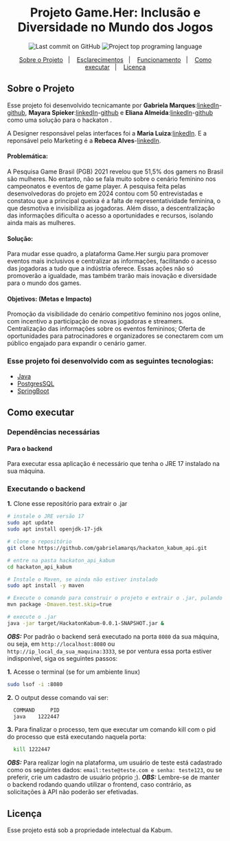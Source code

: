 <h1 align="center" >
    Projeto Game.Her: Inclusão e Diversidade no Mundo dos Jogos
</h1>

<p align="center">
<img alt="Last commit on GitHub" src="https://img.shields.io/github/last-commit/gabrielamarqs/hackaton_kabum_api?color=E02041">
<img alt="Project top programing language" src="https://img.shields.io/github/languages/top/gabrielamarqs/hackaton_kabum_api?color=E02041">
</p>

<p align="center" >
  <a href="#sobre-o-projeto" >Sobre o Projeto</a>&nbsp;&nbsp;&nbsp;|&nbsp;&nbsp;&nbsp;
  <a href="#esclarecimentos" >Esclarecimentos</a>&nbsp;&nbsp;&nbsp;|&nbsp;&nbsp;&nbsp;
  <a href="#funcionamento" >Funcionamento</a>&nbsp;&nbsp;&nbsp;|&nbsp;&nbsp;&nbsp;
  <a href="#como-executar" >Como executar</a>&nbsp;&nbsp;&nbsp;|&nbsp;&nbsp;&nbsp;
  <a href="#licença" >Licença</a>
</p>


## Sobre o Projeto 
Esse projeto foi desenvolvido tecnicamante por **Gabriela Marques**:[linkedIn](https://www.linkedin.com/in/gabriela-marques-dos-santos-899092161/)-[github](https://github.com/gabrielamarqs), **Mayara Spieker**:[linkedIn](https://www.linkedin.com/in/mayara-spieker/)-[github](https://github.com/mayspiek) e **Eliana Almeida**:[linkedIn](https://www.linkedin.com/in/elianaalmeida/)-[github](https://github.com/Eliana100) como uma solução para o hackaton .

A Designer responsável pelas interfaces foi a **Maria Luiza**:[linkedIn](https://www.linkedin.com/in/malu-gurgel-66456a265). E a reponsável pelo Marketing é a **Rebeca Alves**-[linkedIn](https://www.linkedin.com/in/rebeca-alves-mendes-060990195/).

#### Problemática:
A Pesquisa Game Brasil (PGB) 2021 revelou que 51,5% dos gamers no Brasil são mulheres. No entanto, não se fala muito sobre o cenário feminino nos campeonatos e eventos de game player. A pesquisa feita pelas desenvolvedoras do projeto em 2024 contou com 50 entrevistadas e constatou que a principal queixa é a falta de representatividade feminina, o que desmotiva e invisibiliza as jogadoras. Além disso, a descentralização das informações dificulta o acesso a oportunidades e recursos, isolando ainda mais as mulheres.
#### Solução:
Para mudar esse quadro, a plataforma Game.Her surgiu para promover eventos mais inclusivos e centralizar as informações, facilitando o acesso das jogadoras a tudo que a indústria oferece. Essas ações não só promoverão a igualdade, mas também trarão mais inovação e diversidade para o mundo dos games.
#### Objetivos: (Metas e Impacto)
Promoção da visibilidade do cenário competitivo feminino nos jogos online, com incentivo a participação de novas jogadoras e streamers.
Centralização das informações sobre os eventos femininos;
Oferta de oportunidades para patrocinadores e organizadores se conectarem com um público engajado para expandir o cenário gamer.


### Esse projeto foi desenvolvido com as seguintes tecnologias:

- [Java](https://java.org/)
- [PostgresSQL](https://www.postgresql.com/)
- [SpringBoot](https://springboot.com/)

## Como executar
### Dependências necessárias

#### Para o backend
Para executar essa aplicação é necessário que tenha o JRE 17 instalado na sua máquina.

### Executando o backend
  **1.** Clone esse repositório para extrair o .jar 
  ```bash
  # instale o JRE versão 17
  sudo apt update
  sudo apt install openjdk-17-jdk

  # clone o repositório
  git clone https://github.com/gabrielamarqs/hackaton_kabum_api.git

  # entre na pasta hackaton_api_kabum
  cd hackaton_api_kabum

  # Instale o Maven, se ainda não estiver instalado
  sudo apt install -y maven
  
  # Execute o comando para construir o projeto e extrair o .jar, pulando os testes
  mvn package -Dmaven.test.skip=true

  # execute o .jar
  java -jar target/HackatonKabum-0.0.1-SNAPSHOT.jar &
  ```

  ***OBS:*** Por padrão o backend será executado na porta `8080` da sua máquina, ou seja, em `http://localhost:8080` ou `http://ip_local_da_sua_maquina:3333`, se por ventura essa porta estiver indisponível, siga os seguintes passos:
  
  **1.** Acesse o terminal (se for um ambiente linux)
  ```bash 
  sudo lsof -i :8080
  ```

  **2.** O output desse comando vai ser:
  ```bash
    COMMAND     PID 
    java    1222447 
  ```

  **3.** Para finalizar o processo, tem que executar um comando kill com o pid do processo que está executando naquela porta:
  ```bash
    kill 1222447 
  ```

  ***OBS:*** Para realizar login na plataforma, um usuário de teste está cadastrado como os seguintes dados: `email:teste@teste.com e senha: teste123`, ou se preferir, crie um cadastro de usuário próprio ;).
  ***OBS:*** Lembre-se de manter o backend rodando quando utilizar o frontend, caso contrário, as solicitações à API não poderão ser efetivadas.

  ## Licença
  Esse projeto está sob a propriedade intelectual da Kabum.

  
